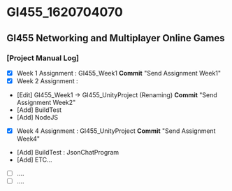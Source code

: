 # GI455_1620704070
## GI455 Networking and Multiplayer Online Games

### [Project Manual Log]

* [x] Week 1 Assignment : GI455_Week1 **Commit** "Send Assignment Week1"
* [x] Week 2 Assignment : 
 * [Edit] GI455_Week1 -> GI455_UnityProject (Renaming) **Commit** "Send Assignment Week2"
 * [Add] BuildTest
 * [Add] NodeJS
* [x] Week 4 Assignment : GI455_UnityProject **Commit** "Send Assignment Week4"
 * [Add] BuildTest : JsonChatProgram
 * [Add] ETC...
* [ ] ....
* [ ] ....
